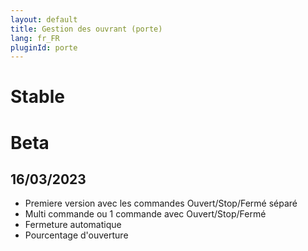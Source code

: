 ```yaml
---
layout: default
title: Gestion des ouvrant (porte)
lang: fr_FR
pluginId: porte
---
```


# Stable

# Beta
## 16/03/2023
* Premiere version avec les commandes Ouvert/Stop/Fermé séparé
* Multi commande ou  1 commande avec Ouvert/Stop/Fermé
* Fermeture automatique
* Pourcentage d'ouverture
